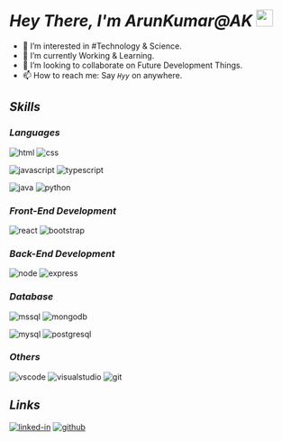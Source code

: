 # ***Hey There, I'm ArunKumar@AK*** <img src="https://media.giphy.com/media/hvRJCLFzcasrR4ia7z/giphy.gif" width="30px">

- 👀 I’m interested in #Technology & Science.
- 🌱 I’m currently Working & Learning.
- 💞️ I’m looking to collaborate on Future Development Things.
- 📫 How to reach me: Say *`Hyy`* on anywhere.


## ***Skills***

### ***Languages***

![html](https://img.shields.io/badge/HTML5-E34F26?style=for-the-badge&logo=html5&logoColor=white)
![css](https://img.shields.io/badge/CSS3-1572B6?style=for-the-badge&logo=css3&logoColor=white)

![javascript](https://img.shields.io/badge/JavaScript-323330?style=for-the-badge&logo=javascript&logoColor=F7DF1E)
![typescript](https://img.shields.io/badge/TypeScript-3178C6?style=for-the-badge&logo=typescript&logoColor=white)

![java](https://img.shields.io/badge/Java-ED8B00?style=for-the-badge&logo=java&logoColor=white)
![python](https://img.shields.io/badge/Python-14354C?style=for-the-badge&logo=python&logoColor=white)

### ***Front-End Development***
![react](https://img.shields.io/badge/React-20232A?style=for-the-badge&logo=react&logoColor=61DAFB)
![bootstrap](https://img.shields.io/badge/Bootstrap-563D7C?style=for-the-badge&logo=bootstrap&logoColor=white)


### ***Back-End Development***

![node](https://img.shields.io/badge/Node.js-339933?style=for-the-badge&logo=node-dot-js&logoColor=white)
![express](https://img.shields.io/badge/Express.js-000000?style=for-the-badge&logo=express&logoColor=white)

### ***Database***
![mssql](https://img.shields.io/badge/Microsoft%20SQL%20Sever-CC2927?style=for-the-badge&logo=microsoft%20sql%20server&logoColor=white)
![mongodb](https://img.shields.io/badge/MongoDB-47A248?style=for-the-badge&logo=mongodb&logoColor=white)

![mysql](https://img.shields.io/badge/MySQL-00000F?style=for-the-badge&logo=mysql&logoColor=white)
![postgresql](https://img.shields.io/badge/PostgreSQL-316192?style=for-the-badge&logo=postgresql&logoColor=white)


### ***Others***

![vscode](https://img.shields.io/badge/Visual_Studio_Code-0078D4?style=for-the-badge&logo=visual%20studio%20code&logoColor=white)
![visualstudio](https://img.shields.io/badge/Visual_Studio_2019-5C2D91?style=for-the-badge&logo=visual%20studio&logoColor=white)
![git](https://img.shields.io/badge/Git-F05032?style=for-the-badge&logo=git&logoColor=white)


## ***Links***

[![linked-in](https://img.shields.io/badge/Linked_In-0077B5?style=for-the-badge&logo=LinkedIn&logoColor=white)](https://www.linkedin.com/in/arunkumar-surla/)
[![github](https://img.shields.io/badge/GitHub-000000?style=for-the-badge&logo=GitHub&logoColor=white)](https://github.com/arunkumarsurla)





<!---
arunkumarsurla/arunkumarsurla is a ✨ special ✨ repository because its `README.md` (this file) appears on your GitHub profile.
You can click the Preview link to take a look at your changes.
--->
